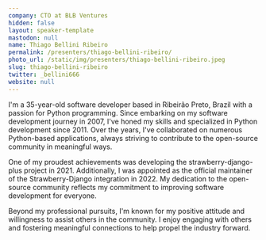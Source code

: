 ```yaml
---
company: CTO at BLB Ventures
hidden: false
layout: speaker-template
mastodon: null
name: Thiago Bellini Ribeiro
permalink: /presenters/thiago-bellini-ribeiro/
photo_url: /static/img/presenters/thiago-bellini-ribeiro.jpeg
slug: thiago-bellini-ribeiro
twitter: _bellini666
website: null
---
```


I'm a 35-year-old software developer based in Ribeirão Preto, Brazil with a passion for Python programming. Since embarking on my software development journey in 2007, I've honed my skills and specialized in Python development since 2011. Over the years, I've collaborated on numerous Python-based applications, always striving to contribute to the open-source community in meaningful ways.

One of my proudest achievements was developing the strawberry-django-plus project in 2021. Additionally, I was appointed as the official maintainer of the Strawberry-Django integration in 2022. My dedication to the open-source community reflects my commitment to improving software development for everyone.

Beyond my professional pursuits, I'm known for my positive attitude and willingness to assist others in the community. I enjoy engaging with others and fostering meaningful connections to help propel the industry forward.
